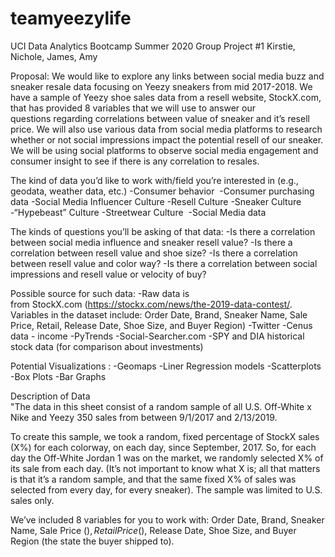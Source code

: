 # teamyeezylife
UCI Data Analytics Bootcamp Summer 2020 Group Project #1 Kirstie, Nichole, James, Amy

Proposal:
We would like to explore any links between social media buzz and sneaker resale data focusing on Yeezy sneakers from mid 2017-2018. We have a sample of Yeezy shoe sales data from a resell website, StockX.com, that has provided 8 variables that we will use to answer our questions regarding correlations between value of sneaker and it’s resell price. We will also use various data from social media platforms to research whether or not social impressions impact the potential resell of our sneaker. We will be using social platforms to observe social media engagement and consumer insight to see if there is any correlation to resales.

The kind of data you’d like to work with/field you’re interested in (e.g., geodata, weather data, etc.) -Consumer behavior  -Consumer purchasing data -Social Media Influencer Culture -Resell Culture -Sneaker Culture -“Hypebeast” Culture -Streetwear Culture  -Social Media data

The kinds of questions you’ll be asking of that data: -Is there a correlation between social media influence and sneaker resell value? -Is there a correlation between resell value and shoe size? -Is there a correlation between resell value and color way? -Is there a correlation between social impressions and resell value or velocity of buy?

Possible source for such data: -Raw data is from StockX.com (https://stockx.com/news/the-2019-data-contest/. Variables in the dataset include: Order Date, Brand, Sneaker Name, Sale Price, Retail, Release Date, Shoe Size, and Buyer Region) -Twitter -Cenus data - income -PyTrends -Social-Searcher.com -SPY and DIA historical stock data (for comparison about investments)

Potential Visualizations : -Geomaps -Liner Regression models -Scatterplots -Box Plots -Bar Graphs





Description of Data    
"The data in this sheet consist of a random sample of all U.S. Off-White x Nike and Yeezy 350 sales from between 9/1/2017 and 2/13/2019. 

To create this sample, we took a random, fixed percentage of StockX sales (X%) for each colorway, on each day, since September, 2017. So, for each day the Off-White Jordan 1 was on the market, we randomly selected X% of its sale from each day. (It’s not important to know what X is; all that matters is that it’s a random sample, and that the same fixed X% of sales was selected from every day, for every sneaker). The sample was limited to U.S. sales only.

We’ve included 8 variables for you to work with: Order Date, Brand, Sneaker Name, Sale Price ($), Retail Price ($), Release Date, Shoe Size, and Buyer Region (the state the buyer shipped to). 
